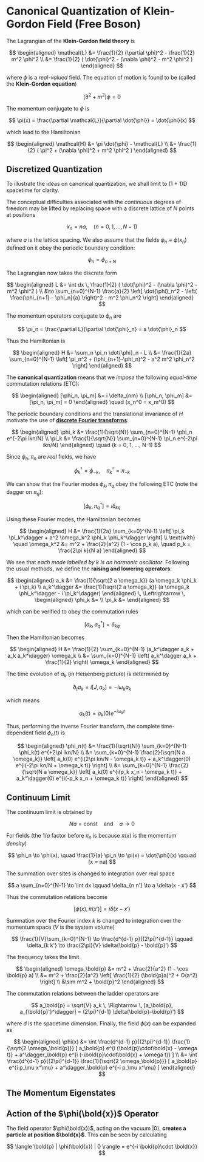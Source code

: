 # Canonical Quantization of Klein-Gordon Field (Free Boson)

The Lagrangian of the **Klein-Gordon field theory** is

$$
\begin{aligned}
    \mathcal{L} 
    &= \frac{1}{2} (\partial \phi)^2 
    - \frac{1}{2} m^2 \phi^2
    \\
    &= \frac{1}{2} (
        \dot{\phi}^2 - (\nabla \phi)^2 - m^2 \phi^2
    )
\end{aligned}
$$

where $\phi$ is a *real-valued* field. The equation of motion is found to be (called the **Klein-Gordon equation**)

$$
(\partial^2 + m^2) \phi = 0
$$

The momentum conjugate to $\phi$ is

$$
\pi(x) = \frac{\partial \mathcal{L}}{\partial \dot{\phi}}
= \dot{\phi}(x)
$$

which lead to the Hamiltonian

$$
\begin{aligned}
    \mathcal{H} 
    &= \pi \dot{\phi} - \mathcal{L}
    \\
    &= \frac{1}{2} (
        \pi^2 + (\nabla \phi)^2 + m^2 \phi^2
    )
\end{aligned}
$$

## Discretized Quantization

To illustrate the ideas on canonical quantization, we shall limit to (1 + 1)D spacetime for clarity. 

The conceptual difficulties associated with the *continuous* degrees of freedom may be lifted by replacing space with a discrete lattice of $N$ points at positions 

$$
x_n = n a, \quad (n = 0,1,...,N-1)
$$

where $a$ is the lattice spacing. We also assume that the fields $\phi_n \equiv \phi(x_n)$ defined on it obey the periodic boundary condition:

$$
\phi_{n} = \phi_{n+N}
$$

The Lagrangian now takes the discrete form

$$
\begin{aligned}
    L &= \int dx \, \frac{1}{2} (
        \dot{\phi}^2 - (\nabla \phi)^2 - m^2 \phi^2
    ) \\
    &\to \sum_{n=0}^{N-1} \frac{a}{2} \left[
        \dot{\phi}_n^2 
        - \left(
            \frac{\phi_{n+1} - \phi_n}{a}
        \right)^2
        - m^2 \phi_n^2 
    \right]
\end{aligned}
$$

The momentum operators conjugate to $\phi_n$ are

$$
\pi_n 
= \frac{\partial L}{\partial \dot{\phi}_n} 
= a \dot{\phi}_n
$$

Thus the Hamiltonian is

$$
\begin{aligned}
    H &= \sum_n \pi_n \dot{\phi}_n - L
    \\
    &= \frac{1}{2a} \sum_{n=0}^{N-1} \left[
        \pi_n^2 + (\phi_{n+1}-\phi_n)^2 - a^2 m^2 \phi_n^2
    \right]
\end{aligned}
$$

The **canonical quantization** means that we *impose* the following *equal-time* commutation relations (ETC):

$$
\begin{aligned}
    [\phi_n, \pi_m] &= i \delta_{nm}
    \\
    [\phi_n, \phi_m] &= [\pi_n, \pi_m] = 0
\end{aligned} \quad
(x_n^0 = x_m^0)
$$

The periodic boundary conditions and the translational invariance of $H$ motivate the use of [**discrete Fourier transforms**](https://en.wikipedia.org/wiki/Discrete_Fourier_transform#Definition):

$$
\begin{aligned}
    \phi_k &= \frac{1}{\sqrt{N}} \sum_{n=0}^{N-1} \phi_n e^{-2\pi ikn/N}
    \\
    \pi_k &= \frac{1}{\sqrt{N}} \sum_{n=0}^{N-1} \pi_n e^{-2\pi ikn/N}
\end{aligned} \quad
(k = 0, 1, ..., N-1)
$$

Since $\phi_n, \pi_n$ are *real* fields, we have

$$
\phi_k^\dagger = \phi_{-k}, \quad
\pi_k^\dagger = \pi_{-k}
$$

We can show that the Fourier modes $\phi_k, \pi_q$ obey the following ETC (note the dagger on $\pi_q$):

$$
[\phi_k, \pi^\dagger_q] = i \delta_{kq}
$$

Using these Fourier modes, the Hamiltonian becomes

$$
\begin{aligned}
    H &= \frac{1}{2a} \sum_{k=0}^{N-1} \left[
        \pi_k \pi_k^\dagger 
        + a^2 \omega_k^2 \phi_k \phi_k^\dagger
    \right]
    \\
    \text{with} \quad \omega_k^2
    &= m^2 + \frac{2}{a^2} 
    (1 - \cos p_k a), \quad
    p_k = \frac{2\pi k}{N a}
\end{aligned}
$$

We see that *each mode labelled by $k$ is an harmonic oscillator*. Following the usual methods, we define the **raising and lowering operators**:

$$
\begin{aligned}
    a_k &= \frac{1}{\sqrt{2 a \omega_k}} 
    (a \omega_k \phi_k + i \pi_k)
    \\
    a_k^\dagger &= \frac{1}{\sqrt{2 a \omega_k}} 
    (a \omega_k \phi_k^\dagger - i \pi_k^\dagger)
\end{aligned}
\, \Leftrightarrow \,
\begin{aligned}
    \phi_k &= 
    \\
    \pi_k &= 
\end{aligned}
$$

which can be verified to obey the commutation rules

$$
[a_k, a_q^\dagger] = \delta_{kq}
$$

Then the Hamiltonian becomes

$$
\begin{aligned}
    H &= \frac{1}{2} \sum_{k=0}^{N-1} 
    (a_k^\dagger a_k + a_k a_k^\dagger) \omega_k
    \\
    &= \sum_{k=0}^{N-1} \left(
        a_k^\dagger a_k + \frac{1}{2}
    \right) \omega_k
\end{aligned}
$$

The time evolution of $a_k$ (in Heisenberg picture) is determined by

$$
\partial_t a_k = i[J, a_k] = -i \omega_k a_k
$$

which means

$$
a_k(t) = a_k(0) e^{-i\omega_k t}
$$

Thus, performing the inverse Fourier transform, the complete time-dependent field $\phi_n(t)$ is

$$
\begin{aligned}
    \phi_n(t) 
    &= \frac{1}{\sqrt{N}} \sum_{k=0}^{N-1} \phi_k(t) e^{+2\pi ikn/N}
    \\
    &= \sum_{k=0}^{N-1} \frac{2}{\sqrt{N a \omega_k}} \left[
        a_k(0) e^{i(2\pi kn/N - \omega_k t)}
        + a_k^\dagger(0) e^{i(-2\pi kn/N + \omega_k t)}
    \right]
    \\
    &= \sum_{k=0}^{N-1} \frac{2}{\sqrt{N a \omega_k}} \left[
        a_k(0) e^{i(p_k x_n - \omega_k t)}
        + a_k^\dagger(0) e^{i(-p_k x_n + \omega_k t)}
    \right]
\end{aligned}
$$

## Continuum Limit

The continuum limit is obtained by

$$
Na = \text{const} \quad \text{and} \quad
a \to 0
$$

For fields (the $1/a$ factor before $\pi_n$ is because $\pi(x)$ is the momentum *density*)

$$
\phi_n \to \phi(x), \quad
\frac{1}{a} \pi_n \to \pi(x) = \dot{\phi}(x) \qquad 
(x = na)
$$

The summation over sites is changed to integration over real space

$$
a \sum_{n=0}^{N-1} \to \int dx \qquad
\delta_{n n'} \to a \delta(x - x')
$$

Thus the commutation relations become

$$
[\phi(x), \pi(x')] = i \delta(x - x')
$$

Summation over the Fourier index $k$ is changed to integration over the momentum space ($V$ is the system volume)

$$
\frac{1}{V}\sum_{k=0}^{N-1} \to \frac{d^{d-1} p}{(2\pi)^{d-1}}
\qquad
\delta_{k k'} \to \frac{2\pi}{V} \delta(\bold{p} - \bold{p}')
$$

The frequency takes the limit

$$
\begin{aligned}
    \omega_\bold{p}
    &= m^2 + \frac{2}{a^2} (1 - \cos \bold{p} a)
    \\
    &= m^2 + \frac{2}{a^2} \left[
        \frac{1}{2} (\bold{p}a)^2 + O(a^2)
    \right]
    \\
    &\sim m^2 + \bold{p}^2
\end{aligned}
$$

The commutation relations between the ladder operators are

$$
a_\bold{p} = \sqrt{V} a_k \, \Rightarrow \,
[a_\bold{p}, a_{\bold{p}'}^\dagger] 
= (2\pi)^{d-1} \delta(\bold{p}-\bold{p}')
$$

where $d$ is the spacetime dimension. Finally, the field $\phi(x)$ can be expanded as

$$
\begin{aligned}
    \phi(x) 
    &= \int \frac{d^{d-1} p}{(2\pi)^{d-1}} 
    \frac{1}{\sqrt{2 \omega_\bold{p}}} [
        a_\bold{p} e^{i (\bold{p}\cdot\bold{x} - \omega t)} 
        + a^\dagger_\bold{p} e^{i (-\bold{p}\cdot\bold{x} + \omega t)}
    ] \\
    &= \int \frac{d^{d-1} p}{(2\pi)^{d-1}} 
    \frac{1}{\sqrt{2 \omega_\bold{p}}} [
        a_\bold{p} e^{i p_\mu x^\mu} 
        + a^\dagger_\bold{p} e^{-i p_\mu x^\mu}
    ]
\end{aligned}
$$

## The Momentum Eigenstates

## Action of the $\phi(\bold{x})$ Operator

The field operator $\phi(\bold{x})$, acting on the vacuum $|0\rangle$, **creates a particle at position $\bold{x}$**. This can be seen by calculating

$$
\langle \bold{p} | \phi(\bold{x}) | 0 \rangle
= e^{-i \bold{p}\cdot \bold{x}}
$$